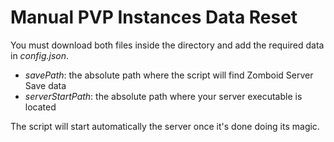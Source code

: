 # Manual PVP Instances Data Reset

You must download both files inside the directory and add the required data in *config.json*.

- *savePath*: the absolute path where the script will find Zomboid Server Save data
- *serverStartPath*: the absolute path where your server executable is located

The script will start automatically the server once it's done doing its magic.
